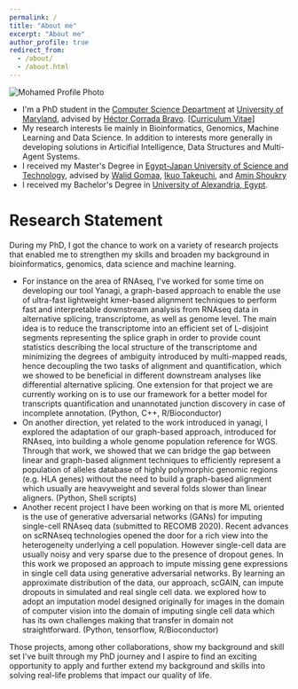 ```yaml
---
permalink: /
title: "About me"
excerpt: "About me"
author_profile: true
redirect_from: 
  - /about/
  - /about.html
---
```


![Mohamed Profile Photo](https://mgunady.github.io/images/photo_hike.png)
- I'm a PhD student in the [Computer Science Department](https://www.cs.umd.edu/) at [University of Maryland](https://umd.edu/), advised by [Héctor Corrada Bravo](http://www.hcbravo.org/). [[Curriculum Vitae](https://mgunady.github.io/files/Gunady_resume.pdf)]
- My research interests lie mainly in Bioinformatics, Genomics, Machine Learning and Data Science. 
In addition to interests more generally in developing solutions in Articifial Intelligence, Data Structures and Multi-Agent Systems.
- I received my Master's Degree in [Egypt-Japan University of Science and Technology](https://ejust.edu.eg/), advised by [Walid Gomaa](https://scholar.google.com/citations?user=tZ1q2UUAAAAJ&hl=en), [Ikuo Takeuchi](https://dblp.org/pers/hd/t/Takeuchi:Ikuo), and [Amin Shoukry](https://scholar.google.com/citations?user=z10Zl1kAAAAJ&hl=en)
- I received my Bachelor's Degree in [University of Alexandria, Egypt](http://www.alexu.edu.eg/index.php/en/).


Research Statement
======
During my PhD, I got the chance to work on a variety of research projects that enabled me to strengthen my skills and broaden my background in bioinformatics, genomics, data science and machine learning.
- For instance on the area of RNAseq, I've worked for some time on developing our tool Yanagi, a graph-based approach to enable the use of ultra-fast lightweight kmer-based alignment techniques to perform fast and interpretable downstream analysis from RNAseq data in alternative splicing, transcriptome, as well as genome level. The main idea is to reduce the transcriptome into an efficient set of L-disjoint segments representing the splice graph in order to provide count statistics describing the local structure of the transcriptome and minimizing the degrees of ambiguity introduced by multi-mapped reads, hence decoupling the two tasks of alignment and quantification, which we showed to be beneficial in different downstream analyses like differential alternative splicing. One extension for that project we are currently working on is to use our framework for a better model for transcripts quantification and unannotated junction discovery in case of incomplete annotation. (Python, C++, R/Bioconductor)
- On another direction, yet related to the work introduced in yanagi, I explored the adaptation of our graph-based approach, introduced for RNAseq, into building a whole genome population reference for WGS. Through that work, we showed that we can bridge the gap between linear and graph-based alignment techniques to efficiently represent a population of alleles database of highly polymorphic genomic regions (e.g. HLA genes) without the need to build a graph-based alignment which usually are heavyweight and several folds slower than linear aligners. (Python, Shell scripts)
- Another recent project I have been working on that is more ML oriented is the use of generative adversarial networks (GANs) for imputing single-cell RNAseq data (submitted to RECOMB 2020). Recent advances on scRNAseq technologies opened the door for a rich view into the heterogeneity underlying a cell population. However single-cell data are usually noisy and very sparse due to the presence of dropout genes. In this work we proposed an approach to impute missing gene expressions in single cell data using generative adversarial networks. By learning an approximate distribution of the data, our approach, scGAIN, can impute dropouts in simulated and real single cell data. we explored how to adopt an imputation model designed originally for images in the domain of computer vision into the domain of imputing single cell data which has its own challenges making that transfer in domain not straightforward. (Python, tensorflow, R/Bioconductor)

Those projects, among other collaborations, show my background and skill set I've built through my PhD journey and I aspire to find an exciting opportunity to apply and further extend my background and skills into solving real-life problems that impact our quality of life.
